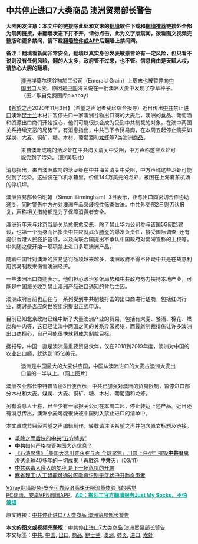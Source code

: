  <h2>中共停止进口7大类商品 澳洲贸易部长警告</h2> <p class="notice"><b>大陆网友注意：本文中的链接除此处和文末的<a href="https://github.com/bannedbook/fanqiang" >翻墙</a>软件下载和<a href="https://github.com/killgcd/justmysocks/blob/master/README.md">翻墙推荐</a>链接外全部为禁网链接，未翻墙状态下打不开，请勿点击。此为文字版禁闻，欲看图文视频完整版和更多禁闻，请下载<a href="https://github.com/bannedbook/fanqiang">翻墙软件或APP</a>后翻墙上禁闻网。</p><p>备注：翻墙看新闻非常安全，翻墙以真实身份发表敏感言论有一定风险，但只看不说则没有任何风险，翻的人太多，政府管不过来，也不管。信息自由是天赋人权，请放心大胆的翻墙。</b></p>  <div class="entry"> <figure><figcaption><a href="https://www.bannedbook.org/bnews/tag/%e6%be%b3%e6%b4%b2/" class="st_tag internal_tag" rel="tag" title="标签 澳洲 下的日志">澳洲</a>埃莫尔德谷物加工公司（Emerald Grain）上周末也被暂停向<span class='wp_keywordlink_affiliate'><a href="https://www.bannedbook.org/" title="中国" target="_blank">中国</a></span><a href="https://www.bannedbook.org/bnews/tag/%E5%87%BA%E5%8F%A3/" class="st_tag internal_tag" rel="tag" title="标签 出口 下的日志">出口</a>大麦，原因是<a href="https://www.bannedbook.org/bnews/tag/%E4%B8%AD%E5%9B%BD/" class="st_tag internal_tag" rel="tag" title="标签 中国 下的日志">中国</a>海关说在一批澳洲大麦中发现了杂草种子。（图／取自免费图库pixabay）  </figcaption></figure> <p>【<span class='wp_keywordlink_affiliate'><a href="https://www.soundofhope.org" title="希望之声" target="_blank">希望之声</a></span>2020年11月3日】（希望之声记者斐珍综合报导）近日传出<a href="https://www.bannedbook.org/bnews/tag/%e4%b8%ad%e5%85%b1/" class="st_tag internal_tag" rel="tag" title="标签 中共 下的日志">中共</a>禁止<a href="https://www.bannedbook.org/bnews/tag/%E8%BF%9B%E5%8F%A3/" class="st_tag internal_tag" rel="tag" title="标签 进口 下的日志">进口</a>澳洲<a href="https://www.bannedbook.org/bnews/tag/%E6%98%86%E5%A3%AB%E5%85%B0/" class="st_tag internal_tag" rel="tag" title="标签 昆士兰 下的日志">昆士兰</a>木材并暂停进口一家澳洲谷物出口商的大麦后，澳洲的食品、葡萄酒和资源出口商们开始担心，他们可能很快会成为受到中共制裁的对象。在澳中两国关系持续交恶的局势下，有消息指出，中共已下令贸易商，在本周五起停止购买如煤炭、大麦、铜矿、糖、木材、葡萄酒和<a href="https://www.bannedbook.org/bnews/tag/%e9%be%99%e8%99%be/" class="st_tag internal_tag" rel="tag" title="标签 龙虾 下的日志">龙虾</a>等7类澳洲<a href="https://www.bannedbook.org/bnews/tag/%E5%95%86%E5%93%81/" class="st_tag internal_tag" rel="tag" title="标签 商品 下的日志">商品</a>。</p> <figure><figcaption>来自澳洲成吨的活龙虾在中共海关清关中受阻，中方声称这些龙虾可能受到了污染。（图/美联社）</figcaption></figure> <p>消息指出，来自澳洲成吨的活龙虾在中共海关清关中受阻，中方声称这些龙虾可能受到了污染。这些装在飞机水箱里，价值144万美元的龙虾，被困在上海浦东机场的停机坪。</p> <p>澳洲贸易部长伯明翰（Simon Birmingham）3日表示，正与出口商密切合作协助通关，同时警告中方勿对澳洲产品采歧视性筛查做法。中共外交部2日则否认报复，声称相关措施都是为了保障消费者安全。</p>  <p>澳洲近年来与北京当局关系愈来愈交恶，除了禁止华为公司参与该国5G网路建设，也第一个挺身而出指责中共应就武汉<a href="https://www.bannedbook.org/bnews/tag/%e8%82%ba%e7%82%8e/" class="st_tag internal_tag" rel="tag" title="标签 肺炎 下的日志">肺炎</a>的爆发负责任，接受国际调查; 还有提供香港人民庇护签证，以及向联合国提出不承认中国政府对南海宣称的主权等。中共随之便开始一项项禁止进口多项澳洲产品。</p> <p>随着中国针对澳洲的贸易惩罚品项越来越多，澳洲政府不得不怀疑中共是在故意利用贸易制裁来伤害澳洲经济。</p> <p>一些澳洲出口商则表示，他们担心政治紧张局势和中共政府努力扶持本地产业，可能是中国海关收到禁止澳洲产品进口通知的背后主因。</p>  <p>澳洲政府目前也正在与一系列受到中共制裁打击的出口商进行磋商，包括红肉行业，商讨是否应向世贸组织提出正式申诉。</p> <p>目前已知北京政府已经中断了大量澳洲产业的贸易，包括有大麦、餐酒、棉花、煤炭和牛肉等，这已经让澳中两国之间的关系异常紧张，而最新制裁措施让许多澳洲出口商担心，自己可能很快就将成为制裁目标。</p> <p>据报导，中国一直是澳洲最重要贸易伙伴，仅在2018到2019年度，澳洲对中国的农业出口额，就达到115亿美元。</p>  <figure><figcaption>澳洲是中国最大的大麦供应国，中国从澳洲进口的大麦占澳洲大麦出口量的一半以上。（网上图片）</figcaption></figure> <p>澳洲农业部长李特普鲁德3日便表示，中共已加强对澳洲的贸易限制，暂停进口部分木材和大麦。煤炭、大麦、铜矿、糖、木材、葡萄酒和龙虾。</p> <p>另有消息人士称，已至少有一家报关公司在本周二起，停止装运上述产品。近日还有消息传出，澳洲小麦可能很快被中国列入禁止进口的清单中。</p> <p>本文章或节目经希望之声编辑制作，转载请注明希望之声并包含原文标题及链接。</p>  <ul class='op-related-articles' title='相关阅读'> <li><a href='https://www.bannedbook.org/bnews/lishi/20201104/1425377.html' target='_blank'>毛除之而后快的<b>中共</b>“五方特务”</a></li> <li><a href='https://www.bannedbook.org/bnews/cnnews/20201104/1425369.html' target='_blank'><b>中共</b>如何严格控管美国大选信息？</a></li> <li><a href='https://www.bannedbook.org/bnews/bannedvideo/20201104/1425363.html' target='_blank'>《石涛聚焦》「美国大选川普获胜与否 全球聚焦」川普上任4年 摧毁<b>中共</b>魔鬼渗透全球40多年的一切成果「再胜选 <b>中共</b>灭」（03/11）</a></li> <li><a href='https://www.bannedbook.org/bnews/cnnews/20201104/1425353.html' target='_blank'><b>中共</b>病毒入侵人的梦境 是下一场危机的开端</a></li> <li><a href='https://www.bannedbook.org/bnews/cnnews/20201104/1425352.html' target='_blank'>麻省理工:人工智能可通过咳嗽声识别无症状<b>中共</b>肺炎患者</a></li> </ul> <p class="texttj"> <a href="https://www.bannedbook.org/forum23/topic22702.html" target="_blank">V2ray翻墙服务-安全可靠经济高速无限流量体验飞的感觉</a><br/> <a href="https://github.com/bannedbook/fanqiang/wiki/%E7%A6%81%E9%97%BB%E7%BD%91%E5%AE%89%E5%8D%93%E7%BF%BB%E5%A2%99%E6%96%B0%E9%97%BBAPP" target="_blank">PC翻墙、安卓VPN翻墙APP</a>、<span onclick="window.open('https://github.com/killgcd/justmysocks/blob/master/README.md')" style="font-weight:bold;color:#00A191;cursor:pointer;text-decoration:underline;outline:none">AD：搬瓦工官方翻墙服务Just My Socks，不怕被墙</span></p><p>原文链接：<a class="src_link"  href="https://www.soundofhope.org/post/438895" target="_blank">中共停止进口7大类商品 澳洲贸易部长警告</a></p><a name='sharetosocial'></a>       <div><b>本文的图文或视频完整版</b>：<a href='https://www.bannedbook.org/bnews/comments/20201104/1425390.html'>中共停止进口7大类商品 澳洲贸易部长警告</a></div>  </div><!--END ENTRY--> <div class="postfooter"> <div>本文标签：<a href="https://www.bannedbook.org/bnews/tag/%e4%b8%ad%e5%85%b1/" rel="tag">中共</a>, <a href="https://www.bannedbook.org/bnews/tag/%E4%B8%AD%E5%9B%BD/" rel="tag">中国</a>, <a href="https://www.bannedbook.org/bnews/tag/%E5%87%BA%E5%8F%A3/" rel="tag">出口</a>, <a href="https://www.bannedbook.org/bnews/tag/%E5%95%86%E5%93%81/" rel="tag">商品</a>, <a href="https://www.bannedbook.org/bnews/tag/%E6%98%86%E5%A3%AB%E5%85%B0/" rel="tag">昆士兰</a>, <a href="https://www.bannedbook.org/bnews/tag/%e6%be%b3%e6%b4%b2/" rel="tag">澳洲</a>, <a href="https://www.bannedbook.org/bnews/tag/%e8%82%ba%e7%82%8e/" rel="tag">肺炎</a>, <a href="https://www.bannedbook.org/bnews/tag/%E8%BF%9B%E5%8F%A3/" rel="tag">进口</a>, <a href="https://www.bannedbook.org/bnews/tag/%e9%be%99%e8%99%be/" rel="tag">龙虾</a></div>  </div><!--END POSTFOOTER--> 